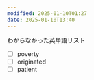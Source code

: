 ```yaml
---
modified: 2025-01-10T01:27
date: 2025-01-10T13:40
---
```



わからなかった英単語リスト
- [ ] poverty
- [ ] originated
- [ ] patient